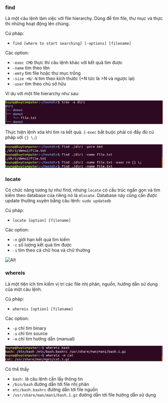 ### find
Là một câu lệnh làm việc với file hierarchy. Dùng để tìm file, thư mục và thực thi những hoạt động lên chúng.

Cú pháp: 
- `find [where to start searching] [-options] [filename]`

Các option:
- `-exec CMD` thực thi câu lệnh khác với kết quả tìm được
- `-name` tìm theo tên
- `-emty` tìm file hoặc thư mục trống
- `-size +N/-N` tìm theo kích thước (+N tức là >N và ngược lại)
- `-user` tìm theo chủ sở hữu

Ví dụ với một file hierarchy như sau:

![Alt](https://raw.githubusercontent.com/huynp1999/huynp/master/pic/find1.png)

Thực hiện lệnh xóa khi tìm ra kết quả. (`-exec` bắt buộc phải có đầy đủ cú pháp với `{} \;`)

![Alt](https://raw.githubusercontent.com/huynp1999/huynp/master/pic/find2.png)

### locate
Có chức năng tương tự như find, nhưng `locate` có cấu trúc ngắn gọn và tìm kiếm theo database của riêng nó là `mlocate`. Database này cũng cần được update thường xuyên bằng câu lệnh:
`sudo updatedb`

Cú pháp:
- `locate [option] [filename]`

Các option:
- `-n` giới hạn kết quả tìm kiếm
- `-c` số lượng kết quả tìm được
- `-i` tìm theo cả chữ hoa và chữ thường

![Alt](https://raw.githubusercontent.com/huynp1999/huynp/master/pic/locate.png)
### whereis
Là một tiện ích tìm kiếm vị trí các file nhị phân, nguồn, hướng dẫn sử dụng của một câu lệnh.

Cú pháp:
- `whereis [option] [filename]`

Các option:
- `-p` chỉ tìm binary
- `-s` chỉ tìm source
- `-m` chỉ tìm hướng dẫn (manual)

![Alt](https://raw.githubusercontent.com/huynp1999/huynp/master/pic/whereis.png)

Có thể thấy
- `bash:` là câu lệnh cần lấy thông tin
- `/bin/bash` đường dẫn tới file nhị phân
- `etc/bash.bashrc` đường dẫn tới file nguồn
- `/usr/share/man/man1/bash.1.gz` đường dẫn tới file hướng dẫn sử dụng
